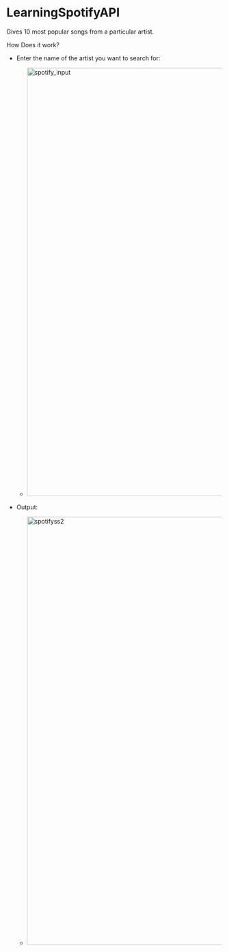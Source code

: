 # LearningSpotifyAPI
Gives 10 most popular songs from a particular artist.

How Does it work? 
- Enter the name of the artist you want to search for:
  - <img width="1000" alt="spotify_input" src="https://user-images.githubusercontent.com/104303438/235298682-bdb522ec-21c4-409b-9a3a-2919aec6d8ab.png">

- Output:
  - <img width="1000" alt="spotifyss2" src="https://user-images.githubusercontent.com/104303438/235298690-117be5b6-56cb-4e6f-84a5-b27b4c5e0196.png">
